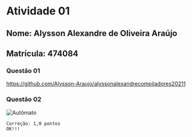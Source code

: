 # Atividade 01

## Nome: Alysson Alexandre de Oliveira Araújo
## Matrícula: 474084

### Questão 01
https://github.com/Alysson-Araujo/alyssonalexandrecompiladores20211

### Questão 02
![Autômato](questão_02_automato.png)


```
Correção: 1,0 pontos
OK!!!
```

